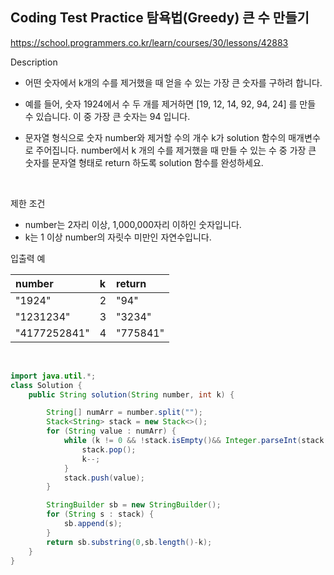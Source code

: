 ## Coding Test Practice 탐욕법(Greedy) 큰 수 만들기

https://school.programmers.co.kr/learn/courses/30/lessons/42883

Description<br>
- 어떤 숫자에서 k개의 수를 제거했을 때 얻을 수 있는 가장 큰 숫자를 구하려 합니다.<br>

- 예를 들어, 숫자 1924에서 수 두 개를 제거하면 [19, 12, 14, 92, 94, 24] 를 만들 수 있습니다. 이 중 가장 큰 숫자는 94 입니다.<br>

- 문자열 형식으로 숫자 number와 제거할 수의 개수 k가 solution 함수의 매개변수로 주어집니다. number에서 k 개의 수를 제거했을 때 만들 수 있는 수 중 가장 큰 숫자를 문자열 형태로 return 하도록 solution 함수를 완성하세요.
<br>

제한 조건<br>
- number는 2자리 이상, 1,000,000자리 이하인 숫자입니다.<br>
- k는 1 이상 number의 자릿수 미만인 자연수입니다.<br>


입출력 예<br>

|number	|k	|return|
|:--|:--|:--|
|"1924"	|2	|"94"|
|"1231234"	|3	|"3234"|
|"4177252841"|	4	|"775841"|

<br>

```java
import java.util.*;
class Solution {
    public String solution(String number, int k) {

        String[] numArr = number.split("");
        Stack<String> stack = new Stack<>();
        for (String value : numArr) {
            while (k != 0 && !stack.isEmpty()&& Integer.parseInt(stack.peek()) < Integer.parseInt(value)) {
                stack.pop();
                k--;
            }
            stack.push(value);
        }

        StringBuilder sb = new StringBuilder();
        for (String s : stack) {
            sb.append(s);
        }
        return sb.substring(0,sb.length()-k);
    }
}
```
